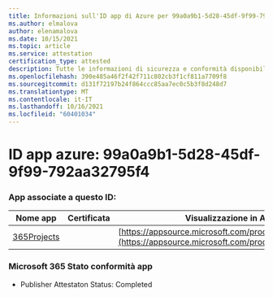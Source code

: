 ```yaml
---
title: Informazioni sull'ID app di Azure per 99a0a9b1-5d28-45df-9f99-792aa32795f4
ms.author: elmalova
author: elenamalova
ms.date: 10/15/2021
ms.topic: article
ms.service: attestation
certification_type: attested
description: Tutte le informazioni di sicurezza e conformità disponibili per 99a0a9b1-5d28-45df-9f99-792aa32795f4.
ms.openlocfilehash: 390e485a46f2f42f711c802cb3f1cf811a7709f8
ms.sourcegitcommit: d131f72197b24f864ccc85aa7ec0c5b3f8d248d7
ms.translationtype: MT
ms.contentlocale: it-IT
ms.lasthandoff: 10/16/2021
ms.locfileid: "60401034"
---
```

# <a name="azure-app-id-99a0a9b1-5d28-45df-9f99-792aa32795f4"></a>ID app azure: 99a0a9b1-5d28-45df-9f99-792aa32795f4


### <a name="apps-associated-with-this-id"></a>App associate a questo ID:
| **Nome app** | **Certificata** | **Visualizzazione in AppSource** |
|--------------|---------------|-----------------------|
| [365Projects](https://docs.microsoft.com/microsoft-365-app-certification/forward/WA200002160) |  | [https://appsource.microsoft.com/product/office/WA200002160](https://appsource.microsoft.com/product/office/WA200002160) |

### <a name="microsoft-365-app-compliance-status"></a>Microsoft 365 Stato conformità app
- Publisher Attestaton Status: Completed

